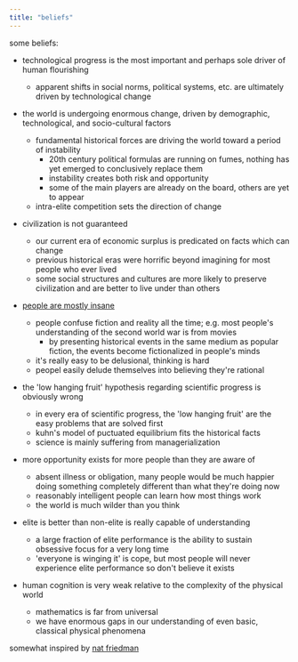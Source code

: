 ```yaml
---
title: "beliefs"
---
```


some beliefs:

- technological progress is the most important and perhaps sole driver of human flourishing
  - apparent shifts in social norms, political systems, etc. are ultimately driven by technological change

- the world is undergoing enormous change, driven by demographic, technological, and socio-cultural factors
  - fundamental historical forces are driving the world toward a period of instability
    - 20th century political formulas are running on fumes, nothing has yet emerged to conclusively replace them
    - instability creates both risk and opportunity
    - some of the main players are already on the board, others are yet to appear
  - intra-elite competition sets the direction of change

- civilization is not guaranteed
  - our current era of economic surplus is predicated on facts which can change
  - previous historical eras were horrific beyond imagining for most people who ever lived
  - some social structures and cultures are more likely to preserve civilization and are better to live under than others

- [people are mostly insane](../rational)
  - people confuse fiction and reality all the time; e.g. most people's understanding of the second world war is from movies
    - by presenting historical events in the same medium as popular fiction, the events become fictionalized in people's minds
  - it's really easy to be delusional, thinking is hard
  - peopel easily delude themselves into believing they're rational

- the 'low hanging fruit' hypothesis regarding scientific progress is obviously wrong
  - in every era of scientific progress, the 'low hanging fruit' are the easy problems that are solved first
  - kuhn's model of puctuated equilibrium fits the historical facts
  - science is mainly suffering from managerialization

- more opportunity exists for more people than they are aware of
  - absent illness or obligation, many people would be much happier doing something completely different than what they're doing now
  - reasonably intelligent people can learn how most things work
  - the world is much wilder than you think

- elite is better than non-elite is really capable of understanding
  - a large fraction of elite performance is the ability to sustain obsessive focus for a very long time
  - 'everyone is winging it' is cope, but most people will never experience elite performance so don't believe it exists

- human cognition is very weak relative to the complexity of the physical world
  - mathematics is far from universal
  - we have enormous gaps in our understanding of even basic, classical physical phenomena

somewhat inspired by [nat friedman](nat.org)